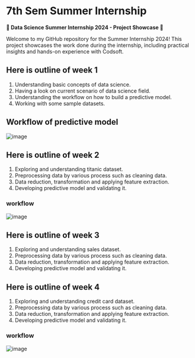 # **7th Sem Summer Internship**

**🌟 Data Science Summer Internship 2024 - Project Showcase 🌟**

Welcome to my GitHub repository for the Summer Internship 2024! This project showcases the work done during the internship, including practical insights and hands-on experience with Codsoft.

## **Here is outline of week 1**
1.	Understanding basic concepts of data science.
2.	Having a look on current scenario of data science field.
3.	Understanding the workflow on how to build a predictive model.
4.	Working with some sample datasets.

## Workflow of predictive model
![image](https://github.com/user-attachments/assets/256df3fc-59dc-45fb-a2b4-b3127c24010b)


## **Here is outline of week 2**
1.	Exploring and understanding titanic dataset.
2.	Preprocessing data by various process such as cleaning data.
3.	Data reduction, transformation and applying feature extraction.
4.	Developing predictive model and validating it.
### workflow
![image](https://github.com/user-attachments/assets/3f8df346-92a6-48ef-bda2-424c913fc172)


## **Here is outline of week 3**
1.	Exploring and understanding sales dataset.
2.	Preprocessing data by various process such as cleaning data.
3.	Data reduction, transformation and applying feature extraction.
4.	Developing predictive model and validating it.

## **Here is outline of week 4**
1.	Exploring and understanding credit card dataset.
2.	Preprocessing data by various process such as cleaning data.
3.	Data reduction, transformation and applying feature extraction.
4.	Developing predictive model and validating it.
### workflow
![image](https://github.com/user-attachments/assets/e028ca8f-84ad-45a3-b2b1-0c4e0e0212a0)

